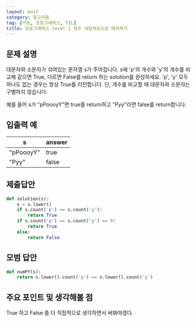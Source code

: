 ```yaml
---
layout: post
category: 알고리즘
tag: [기초, 프로그래머스, TIL]
title: 프로그래머스 level 1 정수 내림차순으로 배치하기
---
```


## 문제 설명

대문자와 소문자가 섞여있는 문자열 s가 주어집니다. s에 'p'의 개수와 'y'의 개수를 비교해 같으면 True, 다르면 False를 return 하는 solution를 완성하세요. 'p', 'y' 모두 하나도 없는 경우는 항상 True를 리턴합니다. 단, 개수를 비교할 때 대문자와 소문자는 구별하지 않습니다.

예를 들어 s가 "pPoooyY"면 true를 return하고 "Pyy"라면 false를 return합니다.

## 입출력 예

<table>
  <thead>
    <tr>
      <th>s</th>
      <th>answer</th>
    </tr>
  </thead>
  <tbody>
    <tr>
      <td>"pPoooyY"</td>
      <td>true</td>
    </tr>
    <tr>
      <td>"Pyy"</td>
      <td>false</td>
    </tr>
  </tbody>
</table>

## 제출답안

```python
def solution(s):
    s = s.lower()
    if s.count('p') == s.count('y'):
        return True
    if s.count('p') == s.count('y') == 0:
        return True
    else:
        return False
```

## 모범 답안

```python
def numPY(s):
    return s.lower().count('p') == s.lower().count('y')
```

## 주요 포인트 및 생각해볼 점
True 하고 False 좀 더 직접적으로 생각하면서 써봐야겠다.
